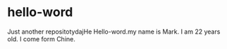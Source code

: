 # hello-word
Just another repositotydajHe
Hello-word.my name is Mark.
I am 22 years old.
I come form Chine.
